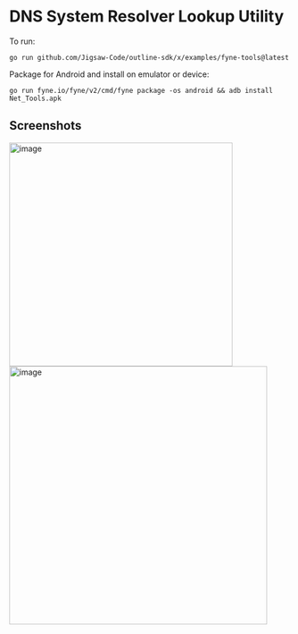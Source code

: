 # DNS System Resolver Lookup Utility

To run:

```console
go run github.com/Jigsaw-Code/outline-sdk/x/examples/fyne-tools@latest
```

Package for Android and install on emulator or device:
```
go run fyne.io/fyne/v2/cmd/fyne package -os android && adb install Net_Tools.apk
```

## Screenshots

<img width="400" alt="image" src="https://github.com/Jigsaw-Code/outline-sdk/assets/113565/8cead9da-461e-41c8-8ce3-f263d77c6ee8">

<img width="462" alt="image" src="https://github.com/Jigsaw-Code/outline-sdk/assets/113565/9782eab3-d142-4be7-9431-5384c866384d">